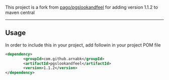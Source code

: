 This project is a fork from [pago/pgslookandfeel](https://github.com/pago/pgslookandfeel) for adding version 1.1.2 to maven central

----------
**Usage**
----------
In order to include this in your project, add followin in your project POM file

```xml
<dependency>
        <groupId>com.github.arnabk</groupId>
        <artifactId>pgslookandfeel</artifactId>
        <version>1.1.2</version>
</dependency>
